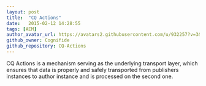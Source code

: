 ```yaml
---
layout: post
title:  "CQ Actions"
date:   2015-02-12 14:28:55
tags: [AEM]
author_avatar_url: https://avatars2.githubusercontent.com/u/932257?v=3&s=200
github_owner: Cognifide
github_repository: CQ-Actions
---
```


CQ Actions is a mechanism serving as the underlying transport layer, which ensures that data is properly and safely transported from publishers instances to author instance and is processed on the second one. 